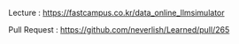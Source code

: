 Lecture : https://fastcampus.co.kr/data_online_llmsimulator

Pull Request : https://github.com/neverlish/Learned/pull/265